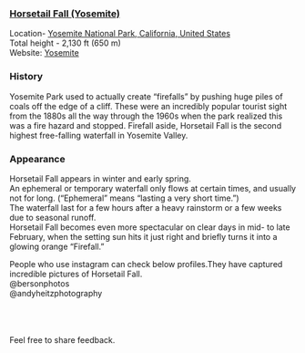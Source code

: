 ### [Horsetail Fall (Yosemite)](https://Prayuja-Teli.github.io/Blog/YosemitesHorsetailFall)<br/>

Location- [Yosemite National Park, California, United States](https://www.google.com/maps/dir/18.5393152,73.8304/Yosemite+National+Park,+California,+United+States/@1.7390691,70.3918175,3z/data=!3m1!4b1!4m9!4m8!1m1!4e1!1m5!1m1!1s0x8096f09df58aecc5:0x2d249c2ced8003fe!2m2!1d-119.5383294!2d37.8651011)<br/>
Total height - 2,130 ft (650 m)<br/>
Website: [Yosemite](https://www.yosemite.com/a-guide-to-yosemites-natural-firefall-horsetail-fall/)<br/>

### History<br/>

Yosemite Park used to actually create “firefalls” by pushing huge piles of coals off the edge of a cliff. These were an incredibly popular tourist sight from the 1880s all the way through the 1960s when the park realized this was a fire hazard and stopped. Firefall aside, Horsetail Fall is the second highest free-falling waterfall in Yosemite Valley.<br/>

### Appearance<br/>
Horsetail Fall appears in winter and early spring.<br/>
An ephemeral or temporary waterfall only flows at certain times, and usually not for long. (“Ephemeral” means “lasting a very short time.”)<br/>
The waterfall last for a few hours after a heavy rainstorm or a few weeks due to seasonal runoff.<br/>
Horsetail Fall becomes even more spectacular on clear days in mid- to late February, when the setting sun hits it just right and briefly turns it into a glowing orange “Firefall.”<br/>


People who use instagram can check below profiles.They have captured incredible pictures of Horsetail Fall.<br/>
@bersonphotos<br/> @andyheitzphotography<br/><br/><br/><br/>

Feel free to share feedback.
